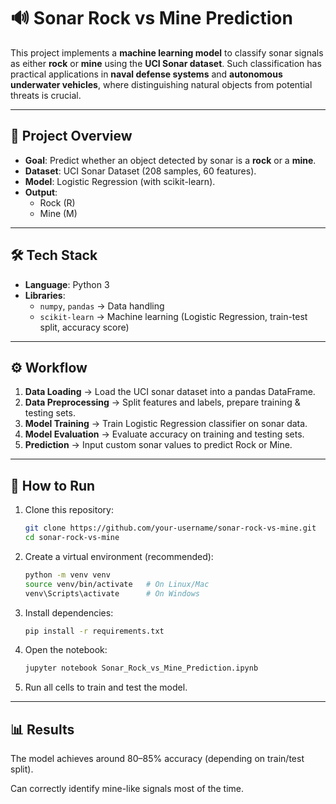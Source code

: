 # 🔊 Sonar Rock vs Mine Prediction  

This project implements a **machine learning model** to classify sonar signals as either **rock** or **mine** using the **UCI Sonar dataset**. Such classification has practical applications in **naval defense systems** and **autonomous underwater vehicles**, where distinguishing natural objects from potential threats is crucial.  

---

## 📌 Project Overview  

- **Goal**: Predict whether an object detected by sonar is a **rock** or a **mine**.  
- **Dataset**: UCI Sonar Dataset (208 samples, 60 features).  
- **Model**: Logistic Regression (with scikit-learn).  
- **Output**:  
  - Rock (R)  
  - Mine (M)  

---

## 🛠️ Tech Stack  

- **Language**: Python 3  
- **Libraries**:  
  - `numpy`, `pandas` → Data handling  
  - `scikit-learn` → Machine learning (Logistic Regression, train-test split, accuracy score)  

---

## ⚙️ Workflow  

1. **Data Loading** → Load the UCI sonar dataset into a pandas DataFrame.  
2. **Data Preprocessing** → Split features and labels, prepare training & testing sets.  
3. **Model Training** → Train Logistic Regression classifier on sonar data.  
4. **Model Evaluation** → Evaluate accuracy on training and testing sets.  
5. **Prediction** → Input custom sonar values to predict Rock or Mine.  

---

## 🚀 How to Run  

1. Clone this repository:  
   ```bash
   git clone https://github.com/your-username/sonar-rock-vs-mine.git
   cd sonar-rock-vs-mine

2. Create a virtual environment (recommended):
   ```bash
   python -m venv venv
   source venv/bin/activate   # On Linux/Mac
   venv\Scripts\activate      # On Windows

4. Install dependencies:
    ```bash
   pip install -r requirements.txt

6. Open the notebook:
    ```bash
   jupyter notebook Sonar_Rock_vs_Mine_Prediction.ipynb

8. Run all cells to train and test the model.

---

## 📊 Results

The model achieves around 80–85% accuracy (depending on train/test split).

Can correctly identify mine-like signals most of the time.



